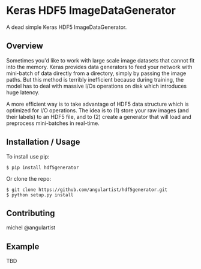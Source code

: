 Keras HDF5 ImageDataGenerator
===============================

A dead simple Keras HDF5 ImageDataGenerator.

Overview
--------

Sometimes you'd like to work with large scale image datasets that cannot fit into the memory. Keras provides data generators to feed your network with mini-batch of data directly from a directory, simply by passing the image paths. But this method is terribly inefficient because during training, the model has to deal with massive I/Os operations on disk which introduces huge latency.

A more efficient way is to take advantage of HDF5 data structure which is optimized for I/O operations. The idea is to (1) store your raw images (and their labels) to an HDF5 file, and to (2) create a generator that will load and preprocess mini-batches in real-time.

Installation / Usage
--------------------

To install use pip:

    $ pip install hdf5generator


Or clone the repo:

    $ git clone https://github.com/angulartist/hdf5generator.git
    $ python setup.py install
    
Contributing
------------

michel @angulartist

Example
-------

TBD

